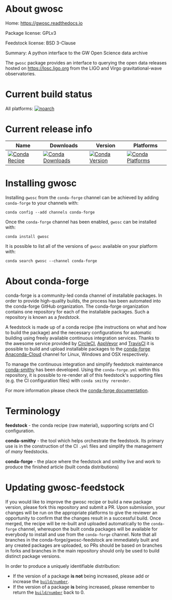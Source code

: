 About gwosc
===========

Home: https://gwosc.readthedocs.io

Package license: GPLv3

Feedstock license: BSD 3-Clause

Summary: A python interface to the GW Open Science data archive

The `gwosc` package provides an interface to querying the open data
releases hosted on <https://losc.ligo.org> from the LIGO and Virgo
gravitational-wave observatories.


Current build status
====================

All platforms:
[![noarch](https://img.shields.io/circleci/project/github/conda-forge/gwosc-feedstock/master.svg?label=noarch)](https://circleci.com/gh/conda-forge/gwosc-feedstock)

Current release info
====================

| Name | Downloads | Version | Platforms |
| --- | --- | --- | --- |
| [![Conda Recipe](https://img.shields.io/badge/recipe-gwosc-green.svg)](https://anaconda.org/conda-forge/gwosc) | [![Conda Downloads](https://img.shields.io/conda/dn/conda-forge/gwosc.svg)](https://anaconda.org/conda-forge/gwosc) | [![Conda Version](https://img.shields.io/conda/vn/conda-forge/gwosc.svg)](https://anaconda.org/conda-forge/gwosc) | [![Conda Platforms](https://img.shields.io/conda/pn/conda-forge/gwosc.svg)](https://anaconda.org/conda-forge/gwosc) |

Installing gwosc
================

Installing `gwosc` from the `conda-forge` channel can be achieved by adding `conda-forge` to your channels with:

```
conda config --add channels conda-forge
```

Once the `conda-forge` channel has been enabled, `gwosc` can be installed with:

```
conda install gwosc
```

It is possible to list all of the versions of `gwosc` available on your platform with:

```
conda search gwosc --channel conda-forge
```


About conda-forge
=================

conda-forge is a community-led conda channel of installable packages.
In order to provide high-quality builds, the process has been automated into the
conda-forge GitHub organization. The conda-forge organization contains one repository
for each of the installable packages. Such a repository is known as a *feedstock*.

A feedstock is made up of a conda recipe (the instructions on what and how to build
the package) and the necessary configurations for automatic building using freely
available continuous integration services. Thanks to the awesome service provided by
[CircleCI](https://circleci.com/), [AppVeyor](https://www.appveyor.com/)
and [TravisCI](https://travis-ci.org/) it is possible to build and upload installable
packages to the [conda-forge](https://anaconda.org/conda-forge)
[Anaconda-Cloud](https://anaconda.org/) channel for Linux, Windows and OSX respectively.

To manage the continuous integration and simplify feedstock maintenance
[conda-smithy](https://github.com/conda-forge/conda-smithy) has been developed.
Using the ``conda-forge.yml`` within this repository, it is possible to re-render all of
this feedstock's supporting files (e.g. the CI configuration files) with ``conda smithy rerender``.

For more information please check the [conda-forge documentation](https://conda-forge.org/docs/).

Terminology
===========

**feedstock** - the conda recipe (raw material), supporting scripts and CI configuration.

**conda-smithy** - the tool which helps orchestrate the feedstock.
                   Its primary use is in the construction of the CI ``.yml`` files
                   and simplify the management of *many* feedstocks.

**conda-forge** - the place where the feedstock and smithy live and work to
                  produce the finished article (built conda distributions)


Updating gwosc-feedstock
========================

If you would like to improve the gwosc recipe or build a new
package version, please fork this repository and submit a PR. Upon submission,
your changes will be run on the appropriate platforms to give the reviewer an
opportunity to confirm that the changes result in a successful build. Once
merged, the recipe will be re-built and uploaded automatically to the
`conda-forge` channel, whereupon the built conda packages will be available for
everybody to install and use from the `conda-forge` channel.
Note that all branches in the conda-forge/gwosc-feedstock are
immediately built and any created packages are uploaded, so PRs should be based
on branches in forks and branches in the main repository should only be used to
build distinct package versions.

In order to produce a uniquely identifiable distribution:
 * If the version of a package **is not** being increased, please add or increase
   the [``build/number``](https://conda.io/docs/user-guide/tasks/build-packages/define-metadata.html#build-number-and-string).
 * If the version of a package **is** being increased, please remember to return
   the [``build/number``](https://conda.io/docs/user-guide/tasks/build-packages/define-metadata.html#build-number-and-string)
   back to 0.

